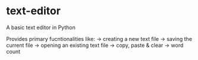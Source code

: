 # text-editor
A basic text editor in Python

Provides primary fucntionalities like:
-> creating a new text file
-> saving the current file
-> opening an existing text file
-> copy, paste & clear
-> word count
